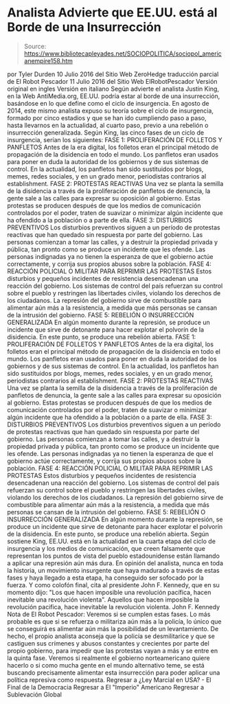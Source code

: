 # Analista Advierte que EE.UU. está al Borde de una Insurrección

> Source: https://www.bibliotecapleyades.net/SOCIOPOLITICA/sociopol_americanempire158.htm

por Tyler Durden
10 Julio 2016
del Sitio Web ZeroHedge traducción parcial de El Robot Pescador
11 Julio 2016
del Sitio Web ElRobotPescador Versión original en ingles
Versión en italiano
Según advierte el analista Justin King, en la Web AntiMedia.org, EE.UU. podría estar al borde de una insurrección, basándose en lo que define como el ciclo de insurgencia. En agosto de 2014, este mismo analista expuso su teoría sobre el ciclo de insurgencia, formado por cinco estadios y que se han ido cumpliendo paso a paso, hasta llevarnos en la actualidad, al cuarto paso, previo a una rebelión o insurrección generalizada. Según King, las cinco fases de un ciclo de insurgencia, serían los siguientes:
FASE 1: PROLIFERACIÓN DE FOLLETOS Y PANFLETOS Antes de la era digital, los folletos eran el principal método de propagación de la disidencia en todo el mundo. Los panfletos eran usados para poner en duda la autoridad de los gobiernos y de sus sistemas de control. En la actualidad, los panfletos han sido sustituidos por blogs, memes, redes sociales, y en un grado menor, periodistas contrarios al establishment. FASE 2: PROTESTAS REACTIVAS Una vez se planta la semilla de la disidencia a través de la proliferación de panfletos de denuncia, la gente sale a las calles para expresar su oposición al gobierno. Estas protestas se producen después de que los medios de comunicación controlados por el poder, traten de suavizar o minimizar algún incidente que ha ofendido a la población o a parte de ella. FASE 3: DISTURBIOS PREVENTIVOS Los disturbios preventivos siguen a un período de protestas reactivas que han quedado sin respuesta por parte del gobierno. Las personas comienzan a tomar las calles, y a destruir la propiedad privada y pública, tan pronto como se produce un incidente que les ofende. Las personas indignadas ya no tienen la esperanza de que el gobierno actúe correctamente, y corrija sus propios abusos sobre la población. FASE 4: REACCIÓN POLICIAL O MILITAR PARA REPRIMIR LAS PROTESTAS Estos disturbios y pequeños incidentes de resistencia desencadenan una reacción del gobierno. Los sistemas de control del país refuerzan su control sobre el pueblo y restringen las libertades civiles, violando los derechos de los ciudadanos. La represión del gobierno sirve de combustible para alimentar aún más a la resistencia, a medida que más personas se cansan de la intrusión del gobierno. FASE 5: REBELIÓN O INSURRECCIÓN GENERALIZADA En algún momento durante la represión, se produce un incidente que sirve de detonante para hacer explotar el polvorín de la disidencia. En este punto, se produce una rebelión abierta.
FASE 1: PROLIFERACIÓN DE FOLLETOS Y PANFLETOS Antes de la era digital, los folletos eran el principal método de propagación de la disidencia en todo el mundo. Los panfletos eran usados para poner en duda la autoridad de los gobiernos y de sus sistemas de control.
En la actualidad, los panfletos han sido sustituidos por blogs, memes, redes sociales, y en un grado menor, periodistas contrarios al establishment.
FASE 2: PROTESTAS REACTIVAS Una vez se planta la semilla de la disidencia a través de la proliferación de panfletos de denuncia, la gente sale a las calles para expresar su oposición al gobierno.
Estas protestas se producen después de que los medios de comunicación controlados por el poder, traten de suavizar o minimizar algún incidente que ha ofendido a la población o a parte de ella.
FASE 3: DISTURBIOS PREVENTIVOS Los disturbios preventivos siguen a un período de protestas reactivas que han quedado sin respuesta por parte del gobierno. Las personas comienzan a tomar las calles, y a destruir la propiedad privada y pública, tan pronto como se produce un incidente que les ofende.
Las personas indignadas ya no tienen la esperanza de que el gobierno actúe correctamente, y corrija sus propios abusos sobre la población.
FASE 4: REACCIÓN POLICIAL O MILITAR PARA REPRIMIR LAS PROTESTAS Estos disturbios y pequeños incidentes de resistencia desencadenan una reacción del gobierno. Los sistemas de control del país refuerzan su control sobre el pueblo y restringen las libertades civiles, violando los derechos de los ciudadanos.
La represión del gobierno sirve de combustible para alimentar aún más a la resistencia, a medida que más personas se cansan de la intrusión del gobierno.
FASE 5: REBELIÓN O INSURRECCIÓN GENERALIZADA En algún momento durante la represión, se produce un incidente que sirve de detonante para hacer explotar el polvorín de la disidencia.
En este punto, se produce una rebelión abierta.
Según sostiene King, EE.UU. está en la actualidad en la cuarta etapa del ciclo de insurgencia y los medios de comunicación, que creen falsamente que representan los puntos de vista del pueblo estadounidense están llamando a aplicar una represión aún más dura. En opinión del analista, nunca en toda la historia, un movimiento insurgente que haya madurado a través de estas fases y haya llegado a esta etapa, ha conseguido ser sofocado por la fuerza. Y como colofón final, cita al presidente John F. Kennedy, que en su momento dijo:
"Los que hacen imposible una revolución pacífica, hacen inevitable una revolución violenta".
Aquellos que hacen imposible la revolución pacifica,
hace inevitable la revolución violenta.
John F. Kennedy
Nota de El Robot Pescador:
Veremos si se cumplen estas fases.
Lo más probable es que si se refuerza o militariza aún más a la policía, lo único que se conseguirá es alimentar aún más la posibilidad de un levantamiento. De hecho, el propio analista aconseja que la policía se desmilitarice y que se castiguen sus crímenes y abusos constantes y crecientes por parte del propio gobierno, para impedir que las protestas vayan a más y se entre en la quinta fase. Veremos si realmente el gobierno norteamericano quiere hacerlo o si como mucha gente en el mundo alternativo teme, se está buscando precisamente alimentar esta insurrección para poder aplicar una política represiva como respuesta.
Regresar a ¿Ley Marcial en USA? - El Final de la Democracia
Regresar a El "Imperio" Americano
Regresar a Sublevación Global
